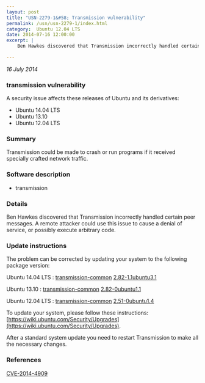 ```yaml
---
layout: post
title: "USN-2279-1&#58; Transmission vulnerability"
permalink: /usn/usn-2279-1/index.html
category:  Ubuntu 12.04 LTS
date: 2014-07-16 12:00:00
excerpt: |
    Ben Hawkes discovered that Transmission incorrectly handled certain peer messages. A remote attacker could use this issue to cause a denial of service, or possibly execute arbitrary code. 
    
--- 
```

 
 

*16 July 2014*

### transmission vulnerability

A security issue affects these releases of Ubuntu and its derivatives:

* Ubuntu 14.04 LTS
* Ubuntu 13.10
* Ubuntu 12.04 LTS

### Summary

Transmission could be made to crash or run programs if it received specially crafted network traffic.

### Software description

* transmission 

### Details

Ben Hawkes discovered that Transmission incorrectly handled certain peer messages. A remote attacker could use this issue to cause a denial of service, or possibly execute arbitrary code. 

### Update instructions

The problem can be corrected by updating your system to the following package version:

Ubuntu 14.04 LTS
 : [transmission-common](https://launchpad.net/ubuntu/+source/transmission) <span> [2.82-1.1ubuntu3.1](https://launchpad.net/ubuntu/+source/transmission/2.82-1.1ubuntu3.1) </span> 

Ubuntu 13.10
 : [transmission-common](https://launchpad.net/ubuntu/+source/transmission) <span> [2.82-0ubuntu1.1](https://launchpad.net/ubuntu/+source/transmission/2.82-0ubuntu1.1) </span> 

Ubuntu 12.04 LTS
 : [transmission-common](https://launchpad.net/ubuntu/+source/transmission) <span> [2.51-0ubuntu1.4](https://launchpad.net/ubuntu/+source/transmission/2.51-0ubuntu1.4) </span> 

To update your system, please follow these instructions: [https://wiki.ubuntu.com/Security/Upgrades](https://wiki.ubuntu.com/Security/Upgrades).

After a standard system update you need to restart Transmission to make all the necessary changes. 

### References

 
 [CVE-2014-4909](http://people.ubuntu.com/~ubuntu-security/cve/CVE-2014-4909)
 

